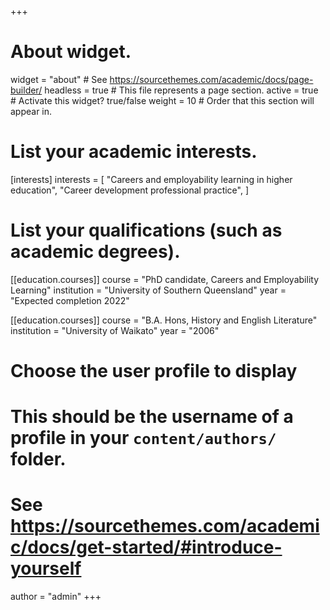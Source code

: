 +++
# About widget.
widget = "about"  # See https://sourcethemes.com/academic/docs/page-builder/
headless = true  # This file represents a page section.
active = true  # Activate this widget? true/false
weight = 10  # Order that this section will appear in.
# List your academic interests.
[interests]
  interests = [
    "Careers and employability learning in higher education",
    "Career development professional practice",
  ]

# List your qualifications (such as academic degrees).
[[education.courses]]
  course = "PhD candidate, Careers and Employability Learning"
  institution = "University of Southern Queensland"
  year = "Expected completion 2022"

[[education.courses]]
  course = "B.A. Hons, History and English Literature"
  institution = "University of Waikato"
  year = "2006"

# Choose the user profile to display
# This should be the username of a profile in your `content/authors/` folder.
# See https://sourcethemes.com/academic/docs/get-started/#introduce-yourself
author = "admin"
+++
